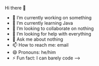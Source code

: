 Hi there 👋

- 🔭 I’m currently working on something
- 🌱 I’m currently learning Java
- 👯 I’m looking to collaborate on nothing
- 🤔 I’m looking for help with everything
- 💬 Ask me about nothing
- 📫 How to reach me: email
- 😄 Pronouns: he/him
- ⚡ Fun fact: I can barely code
-->

